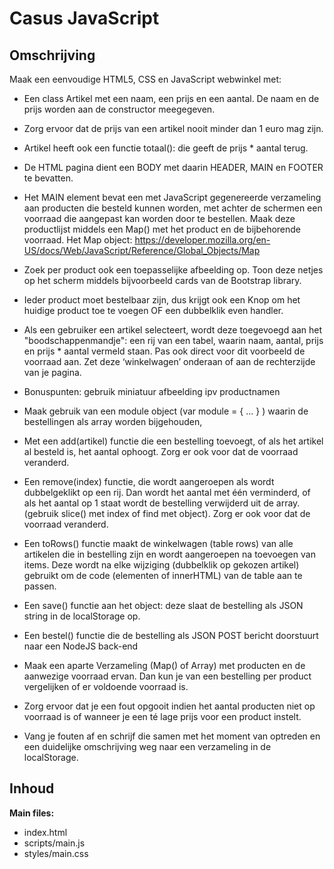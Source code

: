 # Casus JavaScript

## Omschrijving

Maak een eenvoudige HTML5, CSS en JavaScript webwinkel met:

- Een class Artikel met een naam, een prijs en een aantal. De naam en de prijs worden aan de constructor meegegeven.
- Zorg ervoor dat de prijs van een artikel nooit minder dan 1 euro mag zijn.
- Artikel heeft ook een functie totaal(): die geeft de prijs * aantal terug.
- De HTML pagina dient een BODY met daarin HEADER, MAIN en FOOTER te bevatten. 
- Het MAIN element bevat een met JavaScript gegenereerde verzameling aan producten die besteld kunnen worden, met achter de schermen een voorraad die aangepast kan worden door te bestellen. Maak deze productlijst middels een Map() met het product en de bijbehorende voorraad.
  Het Map object: https://developer.mozilla.org/en-US/docs/Web/JavaScript/Reference/Global_Objects/Map 

- Zoek per product ook een toepasselijke afbeelding op. Toon deze netjes op het scherm middels bijvoorbeeld cards van de Bootstrap library.
- Ieder product moet bestelbaar zijn, dus krijgt ook een Knop om het huidige product toe te voegen OF een dubbelklik even handler. 
- Als een gebruiker een artikel selecteert, wordt deze toegevoegd aan het "boodschappenmandje": een rij van een tabel, waarin naam, aantal, prijs en prijs * aantal vermeld staan. Pas ook direct voor dit voorbeeld de voorraad aan. Zet deze ‘winkelwagen’ onderaan of aan de rechterzijde van je pagina.
- Bonuspunten: gebruik miniatuur afbeelding ipv productnamen
- Maak gebruik van een module object (var module = { ... } ) waarin de bestellingen als array worden bijgehouden, 
- Met een add(artikel) functie die een bestelling toevoegt, of als het artikel al besteld is, het aantal ophoogt. Zorg er ook voor dat de voorraad veranderd.
- Een remove(index) functie, die wordt aangeroepen als wordt dubbelgeklikt op een rij. Dan wordt het aantal met één verminderd, of als het aantal op 1 staat wordt de bestelling verwijderd uit de array. (gebruik slice() met index of find met object). Zorg er ook voor dat de voorraad veranderd.
- Een toRows() functie maakt de winkelwagen (table rows) van alle artikelen die in bestelling zijn en wordt aangeroepen na toevoegen van items. Deze wordt na elke wijziging (dubbelklik op gekozen artikel) gebruikt om de code (elementen of innerHTML) van de table aan te passen.
- Een save() functie aan het object: deze slaat de bestelling als JSON string in de localStorage op.
- Een bestel() functie die de bestelling als JSON POST bericht doorstuurt naar een NodeJS back-end
- Maak een aparte Verzameling (Map() of Array) met producten en de aanwezige voorraad ervan. Dan kun je van een bestelling per product vergelijken of er voldoende voorraad is.
- Zorg ervoor dat je een fout opgooit indien het aantal producten niet op voorraad is of wanneer je een té lage prijs voor een product instelt.
- Vang je fouten af en schrijf die samen met het moment van optreden en een duidelijke omschrijving weg naar een verzameling in de localStorage.

## Inhoud

**Main files:**

- index.html
- scripts/main.js
- styles/main.css
